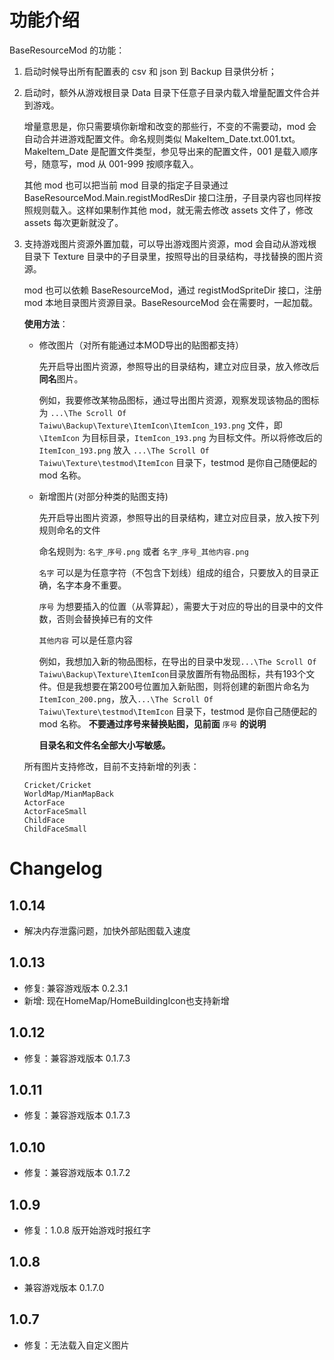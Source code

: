# 功能介绍
BaseResourceMod 的功能：

1. 启动时候导出所有配置表的 csv 和 json 到 Backup 目录供分析；
1. 启动时，额外从游戏根目录 Data 目录下任意子目录内载入增量配置文件合并到游戏。

   增量意思是，你只需要填你新增和改变的那些行，不变的不需要动，mod 会自动合并进游戏配置文件。命名规则类似 MakeItem_Date.txt.001.txt。MakeItem_Date 是配置文件类型，参见导出来的配置文件，001 是载入顺序号，随意写，mod 从 001-999 按顺序载入。

   其他 mod 也可以把当前 mod 目录的指定子目录通过 BaseResourceMod.Main.registModResDir 接口注册，子目录内容也同样按照规则载入。这样如果制作其他 mod，就无需去修改 assets 文件了，修改 assets 每次更新就没了。

1. 支持游戏图片资源外置加载，可以导出游戏图片资源，mod 会自动从游戏根目录下 Texture 目录中的子目录里，按照导出的目录结构，寻找替换的图片资源。

   mod 也可以依赖 BaseResourceMod，通过 registModSpriteDir 接口，注册 mod 本地目录图片资源目录。BaseResourceMod 会在需要时，一起加载。

   **使用方法**：

   - 修改图片（对所有能通过本MOD导出的贴图都支持）

     先开启导出图片资源，参照导出的目录结构，建立对应目录，放入修改后**同名**图片。

	   例如，我要修改某物品图标，通过导出图片资源，观察发现该物品的图标为 `...\The Scroll Of Taiwu\Backup\Texture\ItemIcon\ItemIcon_193.png` 文件，即 `\ItemIcon` 为目标目录，`ItemIcon_193.png` 为目标文件。所以将修改后的 `ItemIcon_193.png` 放入 `...\The Scroll Of Taiwu\Texture\testmod\ItemIcon` 目录下，testmod 是你自己随便起的 mod 名称。

   - 新增图片(对部分种类的贴图支持)

	   先开启导出图片资源，参照导出的目录结构，建立对应目录，放入按下列规则命名的文件

	   命名规则为: `名字_序号.png` 或者 `名字_序号_其他内容.png`

	   `名字` 可以是为任意字符（不包含下划线）组成的组合，只要放入的目录正确，名字本身不重要。

	   `序号` 为想要插入的位置（从零算起），需要大于对应的导出的目录中的文件数，否则会替换掉已有的文件

	   `其他内容` 可以是任意内容

	   例如，我想加入新的物品图标，在导出的目录中发现`...\The Scroll Of Taiwu\Backup\Texture\ItemIcon`目录放置所有物品图标，共有193个文件。但是我想要在第200号位置加入新贴图，则将创建的新图片命名为`ItemIcon_200.png`，放入`...\The Scroll Of Taiwu\Texture\testmod\ItemIcon` 目录下，testmod 是你自己随便起的 mod 名称。 **不要通过序号来替换贴图，见前面** `序号` **的说明**

	   **目录名和文件名全部大小写敏感。**

   所有图片支持修改，目前不支持新增的列表：

   ```
   Cricket/Cricket
   WorldMap/MianMapBack
   ActorFace
   ActorFaceSmall
   ChildFace
   ChildFaceSmall
   ```

# Changelog
## 1.0.14
- 解决内存泄露问题，加快外部贴图载入速度
## 1.0.13
- 修复: 兼容游戏版本 0.2.3.1
- 新增: 现在HomeMap/HomeBuildingIcon也支持新增
## 1.0.12
- 修复：兼容游戏版本 0.1.7.3

## 1.0.11
- 修复：兼容游戏版本 0.1.7.3

## 1.0.10
- 修复：兼容游戏版本 0.1.7.2

## 1.0.9
- 修复：1.0.8 版开始游戏时报红字

## 1.0.8
- 兼容游戏版本 0.1.7.0

## 1.0.7
- 修复：无法载入自定义图片
